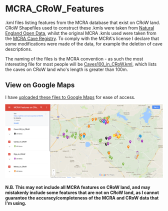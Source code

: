 # MCRA_CRoW_Features
.kml files listing features from the MCRA database that exist on CRoW land. CRoW Shapefiles used to construct these .kmls were taken from [Natural England Open Data](https://naturalengland-defra.opendata.arcgis.com/datasets/crow-act-2000-access-layer), whilst the original MCRA .kmls used were taken from the [MCRA Cave Registry](http://www.mcra.org.uk/registry/registrysearch.php). To comply with the MCRA's license I declare that some modifications were made of the data, for example the deletion of cave descriptions.

The naming of the files is the MCRA convention - as such the most interesting file for most people will be [Caves100_in_CRoW.kml](https://github.com/aricooperdavis/MCRA_CRoW_Features/blob/master/Caves100_in_CRoW.kml), which lists the caves on CRoW land who's length is greater than 100m. 

## View on Google Maps
I have [uploaded these files to Google Maps](https://drive.google.com/open?id=11FW4L15Mz4w5lEH2d-dZz00NwKzXok6d&usp=sharing) for ease of access.

[![Illustration of KML Files on Google Maps](MCRA_CRoW_Feature_Map.png)](https://drive.google.com/open?id=11FW4L15Mz4w5lEH2d-dZz00NwKzXok6d&usp=sharing)

#### N.B. This may not include all MCRA features on CRoW land, and may mistakenly include some features that are not on CRoW land, as I cannot guarantee the accuracy/completeness of the MCRA and CRoW data that I'm using.
